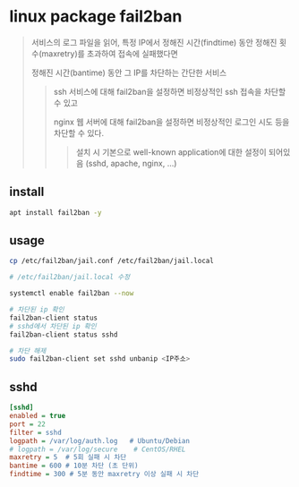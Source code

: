 # linux package fail2ban

> 서비스의 로그 파일을 읽어, 특정 IP에서 정해진 시간(findtime) 동안 정해진 횟수(maxretry)를 초과하여 접속에 실패했다면
>
> 정해진 시간(bantime) 동안 그 IP를 차단하는 간단한 서비스
>
> > ssh 서비스에 대해 fail2ban을 설정하면 비정상적인 ssh 접속을 차단할 수 있고
> >
> > nginx 웹 서버에 대해 fail2ban을 설정하면 비정상적인 로그인 시도 등을 차단할 수 있다.
> >
> > > 설치 시 기본으로 well-known application에 대한 설정이 되어있음 (sshd, apache, nginx, ...)

## install

```sh
apt install fail2ban -y
```

## usage

```sh
cp /etc/fail2ban/jail.conf /etc/fail2ban/jail.local

# /etc/fail2ban/jail.local 수정

systemctl enable fail2ban --now

# 차단된 ip 확인
fail2ban-client status
# sshd에서 차단된 ip 확인
fail2ban-client status sshd

# 차단 해제
sudo fail2ban-client set sshd unbanip <IP주소>
```

## sshd

```ini
[sshd]
enabled = true
port = 22
filter = sshd
logpath = /var/log/auth.log   # Ubuntu/Debian
# logpath = /var/log/secure    # CentOS/RHEL
maxretry = 5  # 5회 실패 시 차단
bantime = 600 # 10분 차단 (초 단위)
findtime = 300 # 5분 동안 maxretry 이상 실패 시 차단
```
